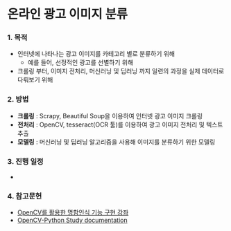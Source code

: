 # 온라인 광고 이미지 분류
### 1. 목적

- 인터넷에 나타나는 광고 이미지를 카테고리 별로 분류하기 위해
  - 예를 들어, 선정적인 광고를 선별하기 위해
- 크롤링 부터, 이미지 전처리, 머신러닝 및 딥러닝 까지 일련의 과정을 실제 데이터로 다뤄보기 위해



### 2. 방법

- **크롤링** : Scrapy, Beautiful Soup을 이용하여 인터넷 광고 이미지 크롤링
- **전처리** : OpenCV, tesseract(OCR 툴)를 이용하여 광고 이미지 전처리 및  텍스트 추출
- **모델링** : 머신러닝 및 딥러닝 알고리즘을 사용해 이미지를 분류하기 위한 모델링


### 3. 진행 일정

- ​


### 4. 참고문헌

- [OpenCV를 활용한 명함인식 기능 구현 강좌](https://www.inflearn.com/course/opencv-%EA%B0%95%EC%A2%8C-%EB%AA%85%ED%95%A8%EC%9D%B8%EC%8B%9D/)
- [OpenCV-Python Study documentation](http://opencv-python.readthedocs.io/en/latest/index.html)

